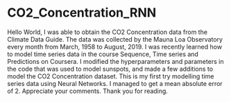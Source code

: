 # CO2_Concentration_RNN
Hello World,
I was able to obtain the CO2 Concentration data from the Climate Data Guide. The data was collected by the Mauna Loa Observatory every month from March, 1958 to August, 2019. 
I was recently learned how to model time series data in the course Sequence, Time series and Predictions on Coursera. I modified the hyperparameters and parameters in the code that was used to model sunspots, and made a few additions to model the CO2 Concentration dataset. 
This is my first try modelling time series data using Neural Networks. I managed to get a mean absolute error of 2.
Appreciate your comments.
Thank you for reading.
